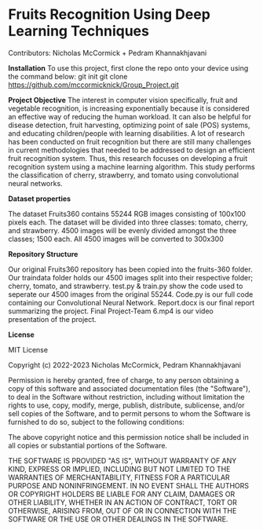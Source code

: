 # Fruits Recognition Using Deep Learning Techniques
Contributors: Nicholas McCormick + Pedram Khannakhjavani

**Installation**
To use this project, first clone the repo onto your device using the command below:
git init
git clone https://github.com/mccormicknick/Group_Project.git


**Project Objective**
The interest in computer vision specifically, fruit and vegetable recognition, is increasing exponentially because it is considered an effective way of reducing the human workload. It can also be helpful for disease detection, fruit harvesting, optimizing point of sale (POS) systems, and educating children/people with learning disabilities. A lot of research has been conducted on fruit recognition but there are still many challenges in current methodologies that needed to be addressed to design an efficient fruit recognition system. Thus, this research focuses on developing a fruit recognition system using a machine learning algorithm. This study performs the classification of cherry, strawberry, and tomato using convolutional neural networks.



**Dataset properties**

The dataset Fruits360 contains 55244 RGB images consisting of 100x100 pixels each.
The dataset will be divided into three classes: tomato, cherry, and strawberry.
4500 images will be evenly divided amongst the three classes; 1500 each.
All 4500 images will be converted to 300x300 


**Repository Structure**

Our original Fruits360 repository has been copied into the fruits-360 folder.
Our traindata folder holds our 4500 images split into their respective folder; cherry, tomato, and strawberry.
test.py & train.py show the code used to seperate our 4500 images from the original 55244.
Code.py is our full code containing our Convolutional Neural Network.
Report.docx is our final report summarizing the project.
Final Project-Team 6.mp4 is our video presentation of the project.

**License**

MIT License

Copyright (c) 2022-2023 Nicholas McCormick, Pedram Khannakhjavani

Permission is hereby granted, free of charge, to any person obtaining a copy of this software and associated documentation files (the "Software"), to deal in the Software without restriction, including without limitation the rights to use, copy, modify, merge, publish, distribute, sublicense, and/or sell copies of the Software, and to permit persons to whom the Software is furnished to do so, subject to the following conditions:

The above copyright notice and this permission notice shall be included in all copies or substantial portions of the Software.

THE SOFTWARE IS PROVIDED "AS IS", WITHOUT WARRANTY OF ANY KIND, EXPRESS OR IMPLIED, INCLUDING BUT NOT LIMITED TO THE WARRANTIES OF MERCHANTABILITY, FITNESS FOR A PARTICULAR PURPOSE AND NONINFRINGEMENT. IN NO EVENT SHALL THE AUTHORS OR COPYRIGHT HOLDERS BE LIABLE FOR ANY CLAIM, DAMAGES OR OTHER LIABILITY, WHETHER IN AN ACTION OF CONTRACT, TORT OR OTHERWISE, ARISING FROM, OUT OF OR IN CONNECTION WITH THE SOFTWARE OR THE USE OR OTHER DEALINGS IN THE SOFTWARE.
